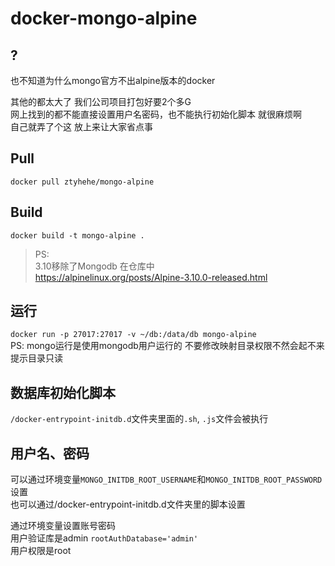 # docker-mongo-alpine

## ?

也不知道为什么mongo官方不出alpine版本的docker

其他的都太大了 我们公司项目打包好要2个多G  
网上找到的都不能直接设置用户名密码，也不能执行初始化脚本 就很麻烦啊  
自己就弄了个这 放上来让大家省点事


## Pull
`docker pull ztyhehe/mongo-alpine`


## Build

`docker build -t mongo-alpine .`

> PS:  
3.10移除了Mongodb 在仓库中  
https://alpinelinux.org/posts/Alpine-3.10.0-released.html


## 运行

`docker run -p 27017:27017 -v ~/db:/data/db mongo-alpine`  
PS: mongo运行是使用mongodb用户运行的 不要修改映射目录权限不然会起不来 提示目录只读


## 数据库初始化脚本

`/docker-entrypoint-initdb.d`文件夹里面的`.sh`, `.js`文件会被执行


## 用户名、密码

可以通过环境变量`MONGO_INITDB_ROOT_USERNAME`和`MONGO_INITDB_ROOT_PASSWORD`设置  
也可以通过/docker-entrypoint-initdb.d文件夹里的脚本设置

通过环境变量设置账号密码  
用户验证库是admin  `rootAuthDatabase='admin'`  
用户权限是root
